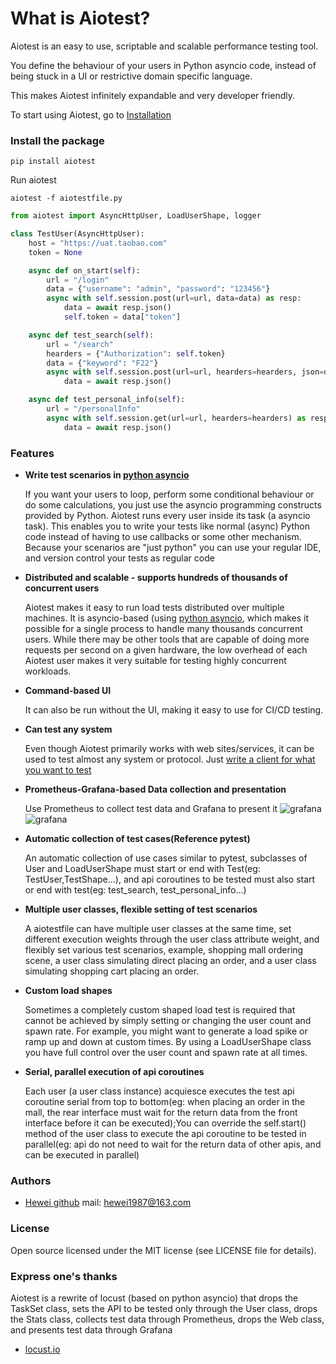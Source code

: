 # What is Aiotest?
Aiotest is an easy to use, scriptable and scalable performance testing tool.

You define the behaviour of your users in Python asyncio code, instead of being stuck in a UI or restrictive domain specific language.

This makes Aiotest infinitely expandable and very developer friendly.

To start using Aiotest, go to [Installation](installation.md)

### Install the package

```console
pip install aiotest
```
Run aiotest
```console
aiotest -f aiotestfile.py
``` 

```python
from aiotest import AsyncHttpUser, LoadUserShape, logger

class TestUser(AsyncHttpUser):
    host = "https://uat.taobao.com"
    token = None

    async def on_start(self):
        url = "/login"
        data = {"username": "admin", "password": "123456"}
        async with self.session.post(url=url, data=data) as resp:
            data = await resp.json()
            self.token = data["token"]

    async def test_search(self):
        url = "/search"
        hearders = {"Authorization": self.token}
        data = {"keyword": "F22"}
        async with self.session.post(url=url, hearders=hearders, json=data) as resp:
            data = await resp.json()      

    async def test_personal_info(self):
        url = "/personalInfo"
        async with self.session.get(url=url, hearders=hearders) as resp:
            data = await resp.json()

```
### Features
* **Write test scenarios in [python asyncio](https://docs.python.org/zh-cn/3/library/asyncio.html)**
  
    If you want your users to loop, perform some conditional behaviour or do some calculations, you just use the asyncio programming constructs provided by Python.
    Aiotest runs every user inside its task (a asyncio task). This enables you to write your tests like normal (async) Python code instead of having to use callbacks or some other mechanism.
    Because your scenarios are "just python" you can use your regular IDE, and version control your tests as regular code

* **Distributed and scalable - supports hundreds of thousands of concurrent users**
  
    Aiotest makes it easy to run load tests distributed over multiple machines.
    It is asyncio-based (using [python asyncio](https://docs.python.org/zh-cn/3/library/asyncio.html), which makes it possible for a single process to handle many thousands concurrent users.
    While there may be other tools that are capable of doing more requests per second on a given hardware, the low overhead of each Aiotest user makes it very suitable for testing highly concurrent workloads.

* **Command-based UI**
  
    It can also be run without the UI, making it easy to use for CI/CD testing.

* **Can test any system**
  
    Even though Aiotest primarily works with web sites/services, it can be used to test almost any system or protocol. Just [write a client for what you want to test](testing-other-systems.md)

* **Prometheus-Grafana-based Data collection and presentation**
  
    Use Prometheus to collect test data and Grafana to present it
    ![grafana](images/grafana01.png)
    ![grafana](images/grafana02.png)

* **Automatic collection of test cases(Reference pytest)**
    
    An automatic collection of use cases similar to pytest, subclasses of User and LoadUserShape must start or end with Test(eg: TestUser,TestShape...), and api coroutines to be tested must also start or end with test(eg: test_search, test_personal_info...)
  
* **Multiple user classes, flexible setting of test scenarios**
  
    A aiotestfile can have multiple user classes at the same time, set different execution weights through the user class attribute weight, and flexibly set various test scenarios, example, shopping mall ordering scene, a user class simulating direct placing an order, and a user class simulating shopping cart placing an order.

* **Custom load shapes**
  
    Sometimes a completely custom shaped load test is required that cannot be achieved by simply setting or changing the user count and spawn rate. For example, you might want to generate a load spike or ramp up and down at custom times. By using a LoadUserShape class you have full control over the user count and spawn rate at all times.

* **Serial, parallel execution of api coroutines**
  
    Each user (a user class instance) acquiesce executes the test api coroutine serial from top to bottom(eg: when placing an order in the mall, the rear interface must wait for the return data from the front interface before it can be executed);You can override the self.start() method of the user class to execute the api coroutine to be tested in parallel(eg: api do not need to wait for the return data of other apis, and can be executed in parallel)

### Authors 

* [Hewei github](https://github.com/hewei198711) mail: hewei1987@163.com
  
### License

Open source licensed under the MIT license (see LICENSE file for details).

### Express one's thanks

Aiotest is a rewrite of locust (based on python asyncio) that drops the TaskSet class, sets the API to be tested only through the User class, drops the Stats class, collects test data through Prometheus, drops the Web class, and presents test data through Grafana
* [locust.io](https://locust.io)
